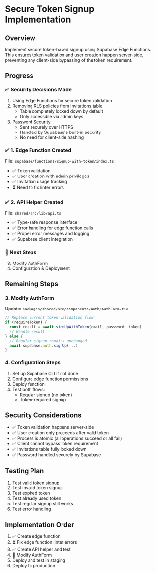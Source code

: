 # Secure Token Signup Implementation

## Overview
Implement secure token-based signup using Supabase Edge Functions. This ensures token validation and user creation happen server-side, preventing any client-side bypassing of the token requirement.

## Progress

### ✅ Security Decisions Made
1. Using Edge Functions for secure token validation
2. Removing RLS policies from invitations table
   - Table completely locked down by default
   - Only accessible via admin keys
3. Password Security
   - Sent securely over HTTPS
   - Handled by Supabase's built-in security
   - No need for client-side hashing

### ✅ 1. Edge Function Created
File: `supabase/functions/signup-with-token/index.ts`
- ✅ Token validation
- ✅ User creation with admin privileges
- ✅ Invitation usage tracking
- ⏳ Need to fix linter errors

### ✅ 2. API Helper Created
File: `shared/src/lib/api.ts`
- ✅ Type-safe response interface
- ✅ Error handling for edge function calls
- ✅ Proper error messages and logging
- ✅ Supabase client integration

### 🔄 Next Steps
3. Modify AuthForm
4. Configuration & Deployment

## Remaining Steps

### 3. Modify AuthForm
Update: `packages/shared/src/components/auth/AuthForm.tsx`
```typescript
// Replace current token validation flow:
if (requireToken) {
  const result = await signUpWithToken(email, password, token)
  // Handle result
} else {
  // Regular signup remains unchanged
  await supabase.auth.signUp(...)
}
```

### 4. Configuration Steps
1. Set up Supabase CLI if not done
2. Configure edge function permissions
3. Deploy function
4. Test both flows:
   - Regular signup (no token)
   - Token-required signup

## Security Considerations
- ✅ Token validation happens server-side
- ✅ User creation only proceeds after valid token
- ✅ Process is atomic (all operations succeed or all fail)
- ✅ Client cannot bypass token requirement
- ✅ Invitations table fully locked down
- ✅ Password handled securely by Supabase

## Testing Plan
1. Test valid token signup
2. Test invalid token signup
3. Test expired token
4. Test already used token
5. Test regular signup still works
6. Test error handling

## Implementation Order
1. ✅ Create edge function
2. ⏳ Fix edge function linter errors
3. ✅ Create API helper and test
4. 🔄 Modify AuthForm
5. Deploy and test in staging
6. Deploy to production 